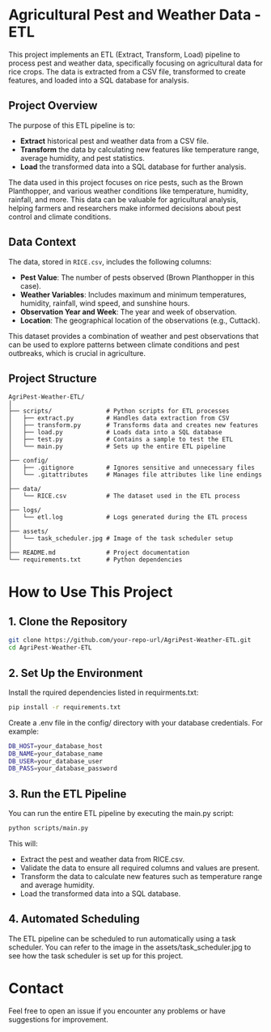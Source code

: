 # Agricultural Pest and Weather Data - ETL

This project implements an ETL (Extract, Transform, Load) pipeline to process pest and weather data, specifically focusing on agricultural data for rice crops. The data is extracted from a CSV file, transformed to create features, and loaded into a SQL database for analysis.

## Project Overview

The purpose of this ETL pipeline is to:
- **Extract** historical pest and weather data from a CSV file.
- **Transform** the data by calculating new features like temperature range, average humidity, and pest statistics.
- **Load** the transformed data into a SQL database for further analysis.

The data used in this project focuses on rice pests, such as the Brown Planthopper, and various weather conditions like temperature, humidity, rainfall, and more. This data can be valuable for agricultural analysis, helping farmers and researchers make informed decisions about pest control and climate conditions.

## Data Context

The data, stored in `RICE.csv`, includes the following columns:
- **Pest Value**: The number of pests observed (Brown Planthopper in this case).
- **Weather Variables**: Includes maximum and minimum temperatures, humidity, rainfall, wind speed, and sunshine hours.
- **Observation Year and Week**: The year and week of observation.
- **Location**: The geographical location of the observations (e.g., Cuttack).

This dataset provides a combination of weather and pest observations that can be used to explore patterns between climate conditions and pest outbreaks, which is crucial in agriculture.

## Project Structure

```plaintext
AgriPest-Weather-ETL/
│
├── scripts/               # Python scripts for ETL processes
│   ├── extract.py         # Handles data extraction from CSV
│   ├── transform.py       # Transforms data and creates new features
│   ├── load.py            # Loads data into a SQL database
│   ├── test.py            # Contains a sample to test the ETL
│   └── main.py            # Sets up the entire ETL pipeline
│
├── config/
│   ├── .gitignore         # Ignores sensitive and unnecessary files
│   └── .gitattributes     # Manages file attributes like line endings
│
├── data/
│   └── RICE.csv           # The dataset used in the ETL process
│
├── logs/
│   └── etl.log            # Logs generated during the ETL process
│
├── assets/
│   └── task_scheduler.jpg # Image of the task scheduler setup
│
├── README.md              # Project documentation
└── requirements.txt       # Python dependencies
```
# How to Use This Project
## 1. Clone the Repository
```bash
git clone https://github.com/your-repo-url/AgriPest-Weather-ETL.git
cd AgriPest-Weather-ETL 
```
## 2. Set Up the Environment
Install the rquired dependencies listed in requirments.txt:
```bash 
pip install -r requirements.txt
```

Create a .env file in the config/ directory with your database credentials. For example:
```bash
DB_HOST=your_database_host
DB_NAME=your_database_name
DB_USER=your_database_user
DB_PASS=your_database_password
```
## 3. Run the ETL Pipeline
You can run the entire ETL pipeline by executing the main.py script:
```bash
python scripts/main.py
```
This will:

- Extract the pest and weather data from RICE.csv.
- Validate the data to ensure all required columns and values are present.
- Transform the data to calculate new features such as temperature range and average humidity.
- Load the transformed data into a SQL database.

## 4. Automated Scheduling
The ETL pipeline can be scheduled to run automatically using a task scheduler. You can refer to the image in the assets/task_scheduler.jpg to see how the task scheduler is set up for this project.

# Contact
Feel free to open an issue if you encounter any problems or have suggestions for improvement.